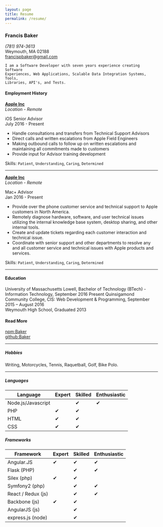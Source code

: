 ```yaml
---
layout: page
title: Resume
permalink: /resume/
---
```


### Francis Baker

*(781) 974-3613*  
Weymouth, MA 02188    
<francispbaker@gmail.com>

	I am a Software Developer with seven years experience creating Software
	Experiences, Web Applications, Scalable Data Integration Systems, Tools,
	Libraries, API's, and Tests.

#### Employment History

**[Apple Inc](https://www.Apple.com/)**  
*Location - Remote* 

iOS Senior Advisor   
July 2016 - Present

-	Handle consultations and transfers from Technical Support Advisors
-	Direct calls and written escalations from Apple Field Engineers
-	Making outbound calls to follow up on written escalations and maintaining all commitments made to customers
-	Provide input for Advisor training development

Skills: `Patient`, `Understanding`, `Caring`, `Determined`

---

**[Apple Inc](https://www.Apple.com/)**  
*Location - Remote* 

Mac+ Advisor   
Jan 2016 - Present

-	Provide over the phone customer service and technical support to Apple customers in North America.
-	Remotely diagnose hardware, software, and user technical issues utilizing the internal knowledge base system, desktop sharing, and other internal tools.
-	Create and update tickets regarding each customer interaction and technical issue.
-	Coordinate with senior support and other departments to resolve any and all customer service and technical issues with Apple products and services.

Skills: `Patient`, `Understanding`, `Caring`, `Determined`

---

#### Education

University of Massachusetts Lowell, Bachelor of Technology (BTech) - Information Technology, September 2016 Present
Quinsigamond Community College, CIS: Web Development & Programming,  September 2015 – August 2016  
Weymouth High School, Graduated 2013

#### Read More
[npm:Baker](https://npmjs.org/Baker)  
[github:Baker](https://github.com/Baker)  

---

##### Hobbies
Writing, Motorcycles, Tennis, Raquetball, Golf, Bike Polo.

---

##### Languages

| Language           | Expert         | Skilled        | Enthusiastic   |
|--------------------|----------------|----------------|----------------|
| Node.js/Javascript |                |✔               |✔              |
| PHP                |✔              |✔               |                |
| HTML               |✔              |✔               |                | 
| CSS                |✔              |✔               |                | 

##### Frameworks

| Framework          | Expert         | Skilled        | Enthusiastic   |
|--------------------|----------------|----------------|----------------|
| Angular.JS         |✔               |✔               |✔               |
| Flask (PHP)        |                |✔               |✔               |
| Silex (php)        |✔               |✔               |                |
| Symfony2 (php)     |                |✔               |✔               |
| React / Redux (js) |                |✔               |✔               |
| Backbone (js)      |✔               |✔               |                |
| AngularJS (js)     |                |✔               |                |
| express.js (node)  |                |✔               |                |
